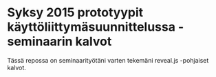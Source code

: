 # Syksy 2015 prototyypit käyttöliittymäsuunnittelussa -seminaarin kalvot
Tässä repossa on seminaarityötäni varten tekemäni reveal.js -pohjaiset kalvot.
